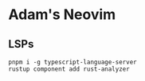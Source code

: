 # Adam's Neovim

## LSPs

```shell
pnpm i -g typescript-language-server
rustup component add rust-analyzer
```

